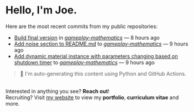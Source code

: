 # Hello, I'm Joe.
Here are the most recent commits from my public repositories:<br>
<!--activity_section_start-->
- [Build final version](https://github.com/joebinns/gameplay-mathematics/commit/bf2eea0d4d21816247e04e4d7f5ad24e02acda2a) in [*gameplay-mathematics*](https://github.com/joebinns/gameplay-mathematics) — 8 hours ago
- [Add noise section to README.md](https://github.com/joebinns/gameplay-mathematics/commit/392b54a3cf9abd67c70a80bbd90b73e7e99642f2) to [*gameplay-mathematics*](https://github.com/joebinns/gameplay-mathematics) — 9 hours ago
- [Add dynamic material instance with parameters changing based on shutdown timer](https://github.com/joebinns/gameplay-mathematics/commit/d826250a3d6a6c2c3040d0d0b18b5f26e5107fea) to [*gameplay-mathematics*](https://github.com/joebinns/gameplay-mathematics) — 9 hours ago
<!--activity_section_end-->
> 🚀 I'm auto-generating this content using Python and GitHub Actions.

<br>Interested in anything you see? **Reach out**!<br>
Recruiting? Visit [my website](https://joebinns.com/) to view my **portfolio**, **curriculum vitae** and more.
